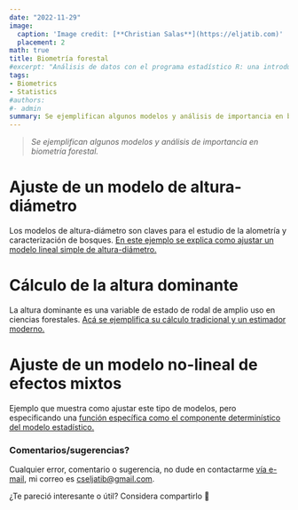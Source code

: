 ```yaml
---
date: "2022-11-29"
image:
  caption: 'Image credit: [**Christian Salas**](https://eljatib.com)'
  placement: 2
math: true
title: Biometría forestal
#excerpt: "Análisis de datos con el programa estadístico R: una introducción aplicada"
tags:
- Biometrics
- Statistics
#authors:
#- admin
summary: Se ejemplifican algunos modelos y análisis de importancia en biometría forestal.
---
```


> *Se ejemplifican algunos modelos y análisis de importancia en biometría forestal.* 


# Ajuste de un modelo de altura-diámetro
Los modelos de altura-diámetro son claves para el estudio
de la alometría y caracterización de bosques. [En este ejemplo se explica como ajustar un modelo lineal simple de altura-diámetro.](slrModAltura.html)

# Cálculo de la altura dominante
La altura dominante es una variable de estado de rodal de amplio
uso en ciencias forestales. [Acá se ejemplifica su cálculo tradicional y un estimador moderno.](calcHdom.html)

# Ajuste de un modelo no-lineal de efectos mixtos
Ejemplo que muestra como ajustar este tipo de modelos, pero  especificando una [función específica como el componente determinístico del modelo estadístico.](ajuNlme.html)

### Comentarios/sugerencias?
Cualquier error, comentario o sugerencia, no dude en contactarme [vía e-mail](mailto:cseljatib@gmail.com), mi correo es cseljatib@gmail.com. 

¿Te pareció interesante o útil? Considera compartirlo 🙌

<!--- 
+ [Ajuste de modelo de altura-diametro](/statstuff/datosEspa.html)

#### Te parecio interesante o util? Considera compartirlo 🙌

<img src="portadaLibro.jpg" width="1000" height="350">
**Some of my older websites**
- [My old website](https://cseljatib.wixsite.com/biometria)
- [My old linux help](http://biometria.ufro.cl/myLinuxHelp/)
* [Mentoirs](./educa.md)
![](images/chacai01.jpg)
-->
